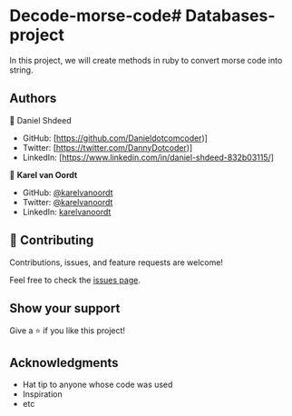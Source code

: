 # Decode-morse-code# Databases-project

In this project, we will create methods in ruby to convert morse code into string.


## Authors

👤 Daniel Shdeed

- GitHub: [https://github.com/Danieldotcomcoder)]
- Twitter: [https://twitter.com/DannyDotcoder)]
- LinkedIn: [https://www.linkedin.com/in/daniel-shdeed-832b03115/]



👤 **Karel van Oordt**

- GitHub: [@karelvanoordt](https://github.com/karelvanoordt)
- Twitter: [@karelvanoordt](https://twitter.com/karelvanoordt)
- LinkedIn: [karelvanoordt](https://linkedin.com/in/karelvanoordt)

## 🤝 Contributing

Contributions, issues, and feature requests are welcome!

Feel free to check the [issues page](../../issues/).

## Show your support

Give a ⭐️ if you like this project!

## Acknowledgments

- Hat tip to anyone whose code was used
- Inspiration
- etc